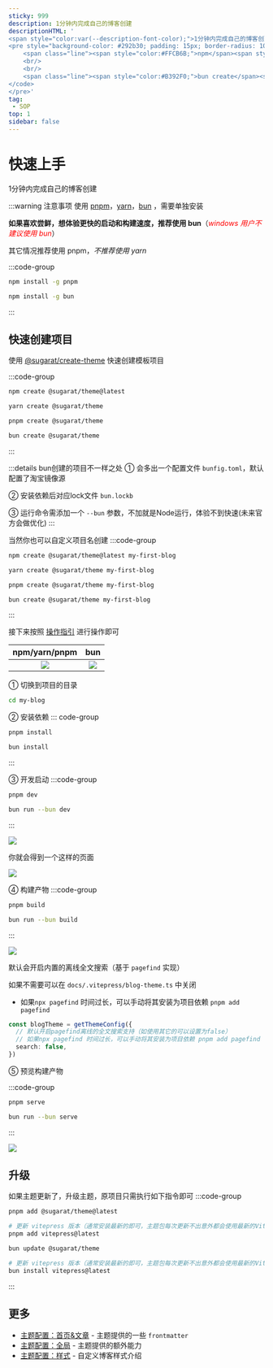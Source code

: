 ```yaml
---
sticky: 999
description: 1分钟内完成自己的博客创建
descriptionHTML: '
<span style="color:var(--description-font-color);">1分钟内完成自己的博客创建</span>
<pre style="background-color: #292b30; padding: 15px; border-radius: 10px;" class="shiki material-theme-palenight"><code>
    <span class="line"><span style="color:#FFCB6B;">npm</span><span style="color:#A6ACCD;"> </span><span style="color:#C3E88D;">create</span><span style="color:#A6ACCD;"> </span><span style="color:#C3E88D;">@sugarat/theme@latest</span></span>
    <br/>
    <br/>
    <span class="line"><span style="color:#B392F0;">bun create</span><span style="color:#E1E4E8;"> </span><span style="color:#9ECBFF;">@sugarat/theme</span></span>
</code>
</pre>'
tag:
 - SOP
top: 1
sidebar: false
---
```


# 快速上手
1分钟内完成自己的博客创建

:::warning 注意事项
使用 [pnpm](https://pnpm.io)，[yarn](https://www.npmjs.com/package/yarn)，[bun](https://bun.sh/) ，需要单独安装

**如果喜欢尝鲜，想体验更快的启动和构建速度，推荐使用 bun**（<i style="color:red">windows 用户不建议使用 bun</i>）

其它情况推荐使用 pnpm，*不推荐使用 yarn*

:::code-group

```sh [安装 PNPM]
npm install -g pnpm
```
```sh [安装 bun]
npm install -g bun
```
:::

## 快速创建项目 
使用 [@sugarat/create-theme](https://github.com/ATQQ/sugar-blog/tree/master/packages/create-theme) 快速创建模板项目

:::code-group
```sh [npm]
npm create @sugarat/theme@latest
```
```sh [yarn]
yarn create @sugarat/theme
```
```sh [pnpm]
pnpm create @sugarat/theme
```
```sh [bun]
bun create @sugarat/theme
```
:::

:::details bun创建的项目不一样之处
① 会多出一个配置文件 `bunfig.toml`，默认配置了淘宝镜像源

② 安装依赖后对应lock文件 `bun.lockb`

③ 运行命令需添加一个 `--bun` 参数，不加就是Node运行，体验不到快速(未来官方会做优化)
:::

当然你也可以自定义项目名创建
:::code-group
```sh [npm]
npm create @sugarat/theme@latest my-first-blog
```
```sh [yarn]
yarn create @sugarat/theme my-first-blog
```
```sh [pnpm]
pnpm create @sugarat/theme my-first-blog
```
```sh [bun]
bun create @sugarat/theme my-first-blog
```
:::

接下来按照 [操作指引](https://app.warp.dev/block/lZAFeRnRFgOcsRSUOU5ApV) 进行操作即可

|                              npm/yarn/pnpm                              |                                   bun                                   |
| :---------------------------------------------------------------------: | :---------------------------------------------------------------------: |
| ![](https://img.cdn.sugarat.top/mdImg/MTY4OTQyMDE1NTcxMA==689420155710) | ![](https://img.cdn.sugarat.top/mdImg/MTY5NjE0NzY1NDEwMA==696147654100) |


① 切换到项目的目录
```sh
cd my-blog
```

② 安装依赖
::: code-group

```sh [pnpm]
pnpm install
```

```sh [bun]
bun install
```
:::

③ 开发启动
:::code-group
```sh [pnpm]
pnpm dev
```
```sh [bun]
bun run --bun dev
```
:::


![](https://img.cdn.sugarat.top/mdImg/MTY5NTIxODUyMDU4MQ==695218520581)

你就会得到一个这样的页面

![](https://img.cdn.sugarat.top/mdImg/MTY3Njk4OTk2Mjc0Nw==676989962747)

④ 构建产物
:::code-group
```sh [pnpm]
pnpm build
```
```sh [bun]
bun run --bun build
```
:::

![](https://img.cdn.sugarat.top/mdImg/MTY5NTIxODYwNzA3Nw==695218607077)

默认会开启内置的离线全文搜索（基于 `pagefind` 实现）

如果不需要可以在 `docs/.vitepress/blog-theme.ts` 中关闭
* 如果`npx pagefind` 时间过长，可以手动将其安装为项目依赖 `pnpm add pagefind`
```ts
const blogTheme = getThemeConfig({
  // 默认开启pagefind离线的全文搜索支持（如使用其它的可以设置为false）
  // 如果npx pagefind 时间过长，可以手动将其安装为项目依赖 pnpm add pagefind
  search: false,
})
```

⑤ 预览构建产物

:::code-group
```sh [pnpm]
pnpm serve
```
```sh [bun]
bun run --bun serve
```
:::

![](https://img.cdn.sugarat.top/mdImg/MTY5NTIxODY1NzAzNg==695218657036)

## 升级

如果主题更新了，升级主题，原项目只需执行如下指令即可
:::code-group
```sh [pnpm]
pnpm add @sugarat/theme@latest

# 更新 vitepress 版本（通常安装最新的即可，主题包每次更新不出意外都会使用最新的VitePress）
pnpm add vitepress@latest
```
```sh [bun]
bun update @sugarat/theme

# 更新 vitepress 版本（通常安装最新的即可，主题包每次更新不出意外都会使用最新的VitePress）
bun install vitepress@latest
```
:::

## 更多
* [主题配置：首页&文章](./../config/frontmatter.md) - 主题提供的一些 `frontmatter`
* [主题配置：全局](./../config/global.md) - 主题提供的额外能力
* [主题配置：样式](./../config/style.md) - 自定义博客样式介绍